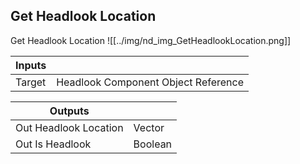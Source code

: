 ## Get Headlook Location
Get Headlook Location
![[../img/nd_img_GetHeadlookLocation.png]]

|Inputs||
|--|--|
| Target | Headlook Component Object Reference |

|Outputs||
|--|--|
| Out Headlook Location | Vector |
| Out Is Headlook | Boolean |
